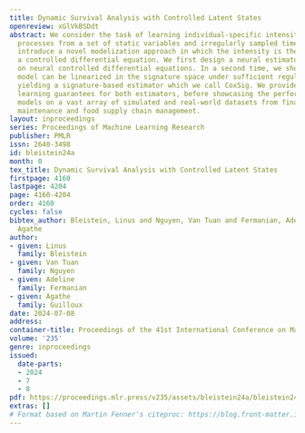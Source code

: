 ```yaml
---
title: Dynamic Survival Analysis with Controlled Latent States
openreview: xGlVkBSDdt
abstract: We consider the task of learning individual-specific intensities of counting
  processes from a set of static variables and irregularly sampled time series. We
  introduce a novel modelization approach in which the intensity is the solution to
  a controlled differential equation. We first design a neural estimator by building
  on neural controlled differential equations. In a second time, we show that our
  model can be linearized in the signature space under sufficient regularity conditions,
  yielding a signature-based estimator which we call CoxSig. We provide theoretical
  learning guarantees for both estimators, before showcasing the performance of our
  models on a vast array of simulated and real-world datasets from finance, predictive
  maintenance and food supply chain management.
layout: inproceedings
series: Proceedings of Machine Learning Research
publisher: PMLR
issn: 2640-3498
id: bleistein24a
month: 0
tex_title: Dynamic Survival Analysis with Controlled Latent States
firstpage: 4160
lastpage: 4204
page: 4160-4204
order: 4160
cycles: false
bibtex_author: Bleistein, Linus and Nguyen, Van Tuan and Fermanian, Adeline and Guilloux,
  Agathe
author:
- given: Linus
  family: Bleistein
- given: Van Tuan
  family: Nguyen
- given: Adeline
  family: Fermanian
- given: Agathe
  family: Guilloux
date: 2024-07-08
address:
container-title: Proceedings of the 41st International Conference on Machine Learning
volume: '235'
genre: inproceedings
issued:
  date-parts:
  - 2024
  - 7
  - 8
pdf: https://proceedings.mlr.press/v235/assets/bleistein24a/bleistein24a.pdf
extras: []
# Format based on Martin Fenner's citeproc: https://blog.front-matter.io/posts/citeproc-yaml-for-bibliographies/
---
```

